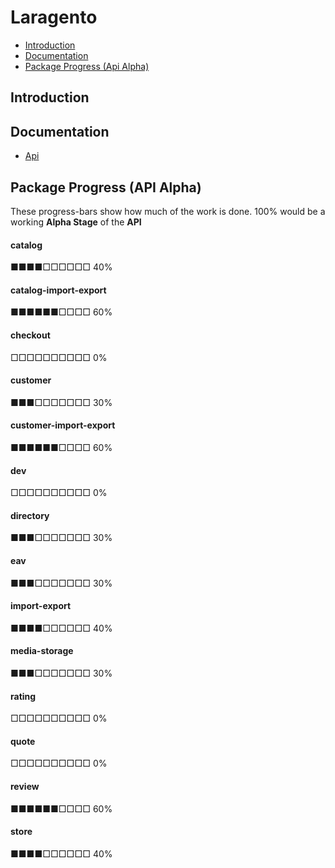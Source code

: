 # Laragento

- [Introduction](#introduction)
- [Documentation](#docs)
- [Package Progress (Api Alpha)](#package-progress)

<a name="introduction"></a>
## Introduction

<a name="docs"></a>
## Documentation
- [Api](api.md)

<a name="package-progress"></a>
## Package Progress (API Alpha)

These progress-bars show how much of the work is done.
100% would be a working **Alpha Stage** of the **API**

#### catalog
&#9632;&#9632;&#9632;&#9632;&#9633;&#9633;&#9633;&#9633;&#9633;&#9633; 40%

#### catalog-import-export
&#9632;&#9632;&#9632;&#9632;&#9632;&#9632;&#9633;&#9633;&#9633;&#9633; 60%

#### checkout
&#9633;&#9633;&#9633;&#9633;&#9633;&#9633;&#9633;&#9633;&#9633;&#9633; 0%

#### customer
&#9632;&#9632;&#9632;&#9633;&#9633;&#9633;&#9633;&#9633;&#9633;&#9633; 30%

#### customer-import-export
&#9632;&#9632;&#9632;&#9632;&#9632;&#9632;&#9633;&#9633;&#9633;&#9633; 60%

#### dev
&#9633;&#9633;&#9633;&#9633;&#9633;&#9633;&#9633;&#9633;&#9633;&#9633; 0%

#### directory
&#9632;&#9632;&#9632;&#9633;&#9633;&#9633;&#9633;&#9633;&#9633;&#9633; 30%

#### eav
&#9632;&#9632;&#9632;&#9633;&#9633;&#9633;&#9633;&#9633;&#9633;&#9633; 30%

#### import-export
&#9632;&#9632;&#9632;&#9632;&#9633;&#9633;&#9633;&#9633;&#9633;&#9633; 40%

#### media-storage
&#9632;&#9632;&#9632;&#9633;&#9633;&#9633;&#9633;&#9633;&#9633;&#9633; 30%

#### rating
&#9633;&#9633;&#9633;&#9633;&#9633;&#9633;&#9633;&#9633;&#9633;&#9633; 0%

#### quote
&#9633;&#9633;&#9633;&#9633;&#9633;&#9633;&#9633;&#9633;&#9633;&#9633; 0%

#### review
&#9632;&#9632;&#9632;&#9632;&#9632;&#9632;&#9633;&#9633;&#9633;&#9633; 60%

#### store
&#9632;&#9632;&#9632;&#9632;&#9633;&#9633;&#9633;&#9633;&#9633;&#9633; 40%